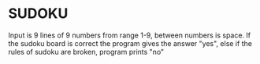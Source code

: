 # SUDOKU
Input is 9 lines of 9 numbers from range 1-9, between numbers is space. If the sudoku board is correct the program gives the answer "yes", else if the rules of sudoku are broken, program prints "no"
